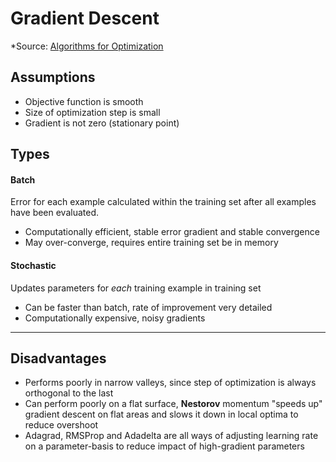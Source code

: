 # Gradient Descent  
*Source: [Algorithms for Optimization](https://algorithmsbook.com/optimization/files/optimization.pdf)  

## Assumptions  
- Objective function is smooth
- Size of optimization step is small
- Gradient is not zero (stationary point)  

## Types
#### Batch  
Error for each example calculated within the training set after all examples have been evaluated. 
- Computationally efficient, stable error gradient and stable convergence  
- May over-converge, requires entire training set be in memory

#### Stochastic 
Updates parameters for *each* training example in training set 
- Can be faster than batch, rate of improvement very detailed
- Computationally expensive, noisy gradients 

--- 

## Disadvantages 
- Performs poorly in narrow valleys, since step of optimization is always orthogonal to the last
- Can perform poorly on a flat surface, **Nestorov** momentum "speeds up" gradient descent on flat areas and slows it down in local optima to reduce overshoot 
- Adagrad, RMSProp and Adadelta are all ways of adjusting learning rate on a parameter-basis to reduce impact of high-gradient parameters  